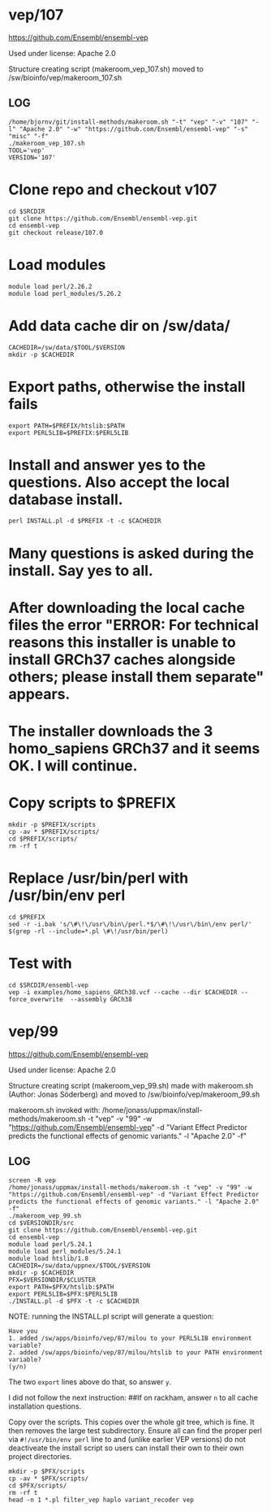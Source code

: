 vep/107
========================

<https://github.com/Ensembl/ensembl-vep>

Used under license:
Apache 2.0


Structure creating script (makeroom_vep_107.sh) moved to /sw/bioinfo/vep/makeroom_107.sh

LOG
---

    /home/bjornv/git/install-methods/makeroom.sh "-t" "vep" "-v" "107" "-l" "Apache 2.0" "-w" "https://github.com/Ensembl/ensembl-vep" "-s" "misc" "-f"
    ./makeroom_vep_107.sh
    TOOL='vep'
    VERSION='107'

# Clone repo and checkout v107
    cd $SRCDIR
    git clone https://github.com/Ensembl/ensembl-vep.git
    cd ensembl-vep
    git checkout release/107.0

# Load modules
    module load perl/2.26.2
    module load perl_modules/5.26.2

# Add data cache dir on /sw/data/
    CACHEDIR=/sw/data/$TOOL/$VERSION
    mkdir -p $CACHEDIR

# Export paths, otherwise the install fails
    export PATH=$PREFIX/htslib:$PATH
    export PERL5LIB=$PREFIX:$PERL5LIB

# Install and answer yes to the questions. Also accept the local database install.
    perl INSTALL.pl -d $PREFIX -t -c $CACHEDIR

# Many questions is asked during the install. Say yes to all. 
# After downloading the local cache files the error "ERROR: For technical reasons this installer is unable to install GRCh37 caches alongside others; please install them separate" appears. 
# The installer downloads the 3 homo_sapiens GRCh37 and it seems OK. I will continue. 

# Copy scripts to $PREFIX
    mkdir -p $PREFIX/scripts
    cp -av * $PREFIX/scripts/
    cd $PREFIX/scripts/
    rm -rf t

# Replace /usr/bin/perl with /usr/bin/env perl
    cd $PREFIX
    sed -r -i.bak 's/\#\!\/usr\/bin\/perl.*$/\#\!\/usr\/bin\/env perl/' $(grep -rl --include=*.pl \#\!/usr/bin/perl)
    

# Test with
    cd $SRCDIR/ensembl-vep
    vep -i examples/homo_sapiens_GRCh38.vcf --cache --dir $CACHEDIR --force_overwrite  --assembly GRCh38








vep/99
========================

<https://github.com/Ensembl/ensembl-vep>

Used under license:
Apache 2.0

Structure creating script (makeroom_vep_99.sh) made with makeroom.sh (Author: Jonas Söderberg) and moved to /sw/bioinfo/vep/makeroom_99.sh

makeroom.sh invoked with:
/home/jonass/uppmax/install-methods/makeroom.sh -t "vep" -v "99" -w "https://github.com/Ensembl/ensembl-vep" -d "Variant Effect Predictor predicts the functional effects of genomic variants." -l "Apache 2.0" -f"

LOG
---

    screen -R vep
    /home/jonass/uppmax/install-methods/makeroom.sh -t "vep" -v "99" -w "https://github.com/Ensembl/ensembl-vep" -d "Variant Effect Predictor predicts the functional effects of genomic variants." -l "Apache 2.0" -f"
    ./makeroom_vep_99.sh
    cd $VERSIONDIR/src
    git clone https://github.com/Ensembl/ensembl-vep.git
    cd ensembl-vep
    module load perl/5.24.1
    module load perl_modules/5.24.1
    module load htslib/1.8
    CACHEDIR=/sw/data/uppnex/$TOOL/$VERSION
    mkdir -p $CACHEDIR
    PFX=$VERSIONDIR/$CLUSTER
    export PATH=$PFX/htslib:$PATH
    export PERL5LIB=$PFX:$PERL5LIB
    ./INSTALL.pl -d $PFX -t -c $CACHEDIR

NOTE: running the INSTALL.pl script will generate a question:

    Have you
    1. added /sw/apps/bioinfo/vep/87/milou to your PERL5LIB environment variable?
    2. added /sw/apps/bioinfo/vep/87/milou/htslib to your PATH environment variable?
    (y/n)

The two `export` lines above do that, so answer `y`.

I did not follow the next instruction:
##If on rackham, answer `n` to all cache installation questions.

Copy over the scripts.  This copies over the whole git tree, which is fine.  It
then removes the large test subdirectory.  Ensure all can find the proper perl
via `#!/usr/bin/env perl` line to  and (unlike earlier VEP versions) do not
deactiveate the install script so users can install their own to their own
project directories.

    mkdir -p $PFX/scripts
    cp -av * $PFX/scripts/
    cd $PFX/scripts/
    rm -rf t
    head -n 1 *.pl filter_vep haplo variant_recoder vep

